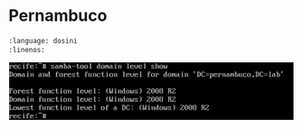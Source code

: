 # Pernambuco

```{literalinclude} smb.conf
:language: dosini
:linenos:
```

![PRINT](./samba-domain-level-show.png)